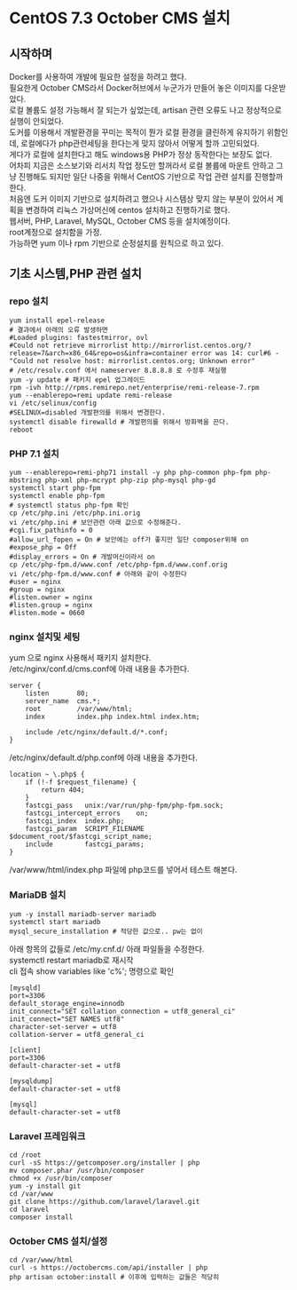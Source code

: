 CentOS 7.3 October CMS 설치
=========================

시작하며
--------
Docker를 사용하여 개발에 필요한 설정을 하려고 했다.  
필요한게 October CMS라서 Docker허브에서 누군가가 만들어 놓은 이미지를 다운받았다.  
로컬 볼륨도 설정 가능해서 잘 되는가 싶었는데, artisan 관련 오류도 나고 정상적으로 실행이 안되었다.  
도커를 이용해서 개발환경을 꾸미는 목적이 뭔가 로컬 환경을 클린하게 유지하기 위함인데, 로컬에다가 php관련세팅을 한다는게 맞지 않아서 어떻게 할까 고민되었다.  
게다가 로컬에 설치한다고 해도 windows용 PHP가 정상 동작한다는 보장도 없다.  
어차피 지금은 소스보기와 리서치 작업 정도만 할꺼라서 로컬 볼륨에 마운트 안하고 그냥 진행해도 되지만 일단 나중을 위해서 CentOS 기반으로 작업 관련 설치를 진행할까 한다.  
처음엔 도커 이미지 기반으로 설치하려고 했으나 시스템상 맞지 않는 부분이 있어서 계획을 변경하여 리눅스 가상머신에 centos 설치하고 진행하기로 했다.  
웹서버, PHP, Laravel, MySQL, October CMS 등을 설치예정이다.  
root계정으로 설치함을 가정.  
가능하면 yum 이나 rpm 기반으로 순정설치를 원칙으로 하고 있다.  

기초 시스템,PHP 관련 설치
------------
### repo 설치

    yum install epel-release
    # 결과에서 아래의 오류 발생하면
    #Loaded plugins: fastestmirror, ovl
    #Could not retrieve mirrorlist http://mirrorlist.centos.org/?release=7&arch=x86_64&repo=os&infra=container error was 14: curl#6 - "Could not resolve host: mirrorlist.centos.org; Unknown error"
    # /etc/resolv.conf 에서 nameserver 8.8.8.8 로 수정후 재실행
    yum -y update # 패키지 epel 업그레이드
    rpm -ivh http://rpms.remirepo.net/enterprise/remi-release-7.rpm
    yum --enablerepo=remi update remi-release
    vi /etc/selinux/config
    #SELINUX=disabled 개발편의를 위해서 변경한다.
    systemctl disable firewalld # 개발편의를 위해서 방화벽을 끈다.
    reboot

### PHP 7.1 설치
    yum --enablerepo=remi-php71 install -y php php-common php-fpm php-mbstring php-xml php-mcrypt php-zip php-mysql php-gd
    systemctl start php-fpm
    systemctl enable php-fpm
    # systemctl status php-fpm 확인
    cp /etc/php.ini /etc/php.ini.orig
    vi /etc/php.ini # 보안관련 아래 값으로 수정해준다.
    #cgi.fix_pathinfo = 0
    #allow_url_fopen = On # 보안에는 off가 좋지만 일단 composer위해 on
    #expose_php = Off
    #display_errors = On # 개발머신이라서 on
    cp /etc/php-fpm.d/www.conf /etc/php-fpm.d/www.conf.orig
    vi /etc/php-fpm.d/www.conf # 아래와 같이 수정한다
    #user = nginx
    #group = nginx
    #listen.owner = nginx
    #listen.group = nginx
    #listen.mode = 0660

### nginx 설치및 세팅
yum 으로 nginx 사용해서 패키지 설치한다.  
/etc/nginx/conf.d/cms.conf에 아래 내용을 추가한다.  

    server {
        listen       80;
        server_name  cms.*;
        root         /var/www/html;
        index        index.php index.html index.htm;

        include /etc/nginx/default.d/*.conf;
    }

/etc/nginx/default.d/php.conf에 아래 내용을 추가한다.  

    location ~ \.php$ {
        if (!-f $request_filename) {
            return 404;
        }
        fastcgi_pass   unix:/var/run/php-fpm/php-fpm.sock;
        fastcgi_intercept_errors    on;
        fastcgi_index  index.php;
        fastcgi_param  SCRIPT_FILENAME  $document_root/$fastcgi_script_name;
        include        fastcgi_params;
    }

/var/www/html/index.php 파일에 php코드를 넣어서 테스트 해본다.  

### MariaDB 설치

    yum -y install mariadb-server mariadb
    systemctl start mariadb
    mysql_secure_installation # 적당한 값으로.. pw는 없이

아래 항목의 값들로 /etc/my.cnf.d/ 아래 파일들을 수정한다.  
systemctl restart mariadb로 재시작  
cli 접속 show variables like 'c%'; 명령으로 확인

    [mysqld]
    port=3306
    default_storage_engine=innodb
    init_connect="SET collation_connection = utf8_general_ci"  
    init_connect="SET NAMES utf8"  
    character-set-server = utf8
    collation-server = utf8_general_ci

    [client]
    port=3306
    default-character-set = utf8

    [mysqldump]
    default-character-set = utf8

    [mysql]
    default-character-set = utf8

### Laravel 프레임워크

    cd /root
    curl -sS https://getcomposer.org/installer | php
    mv composer.phar /usr/bin/composer
    chmod +x /usr/bin/composer
    yum -y install git
    cd /var/www
    git clone https://github.com/laravel/laravel.git
    cd laravel
    composer install

### October CMS 설치/설정
    cd /var/www/html
    curl -s https://octobercms.com/api/installer | php
    php artisan october:install # 이후에 입력하는 값들은 적당히
